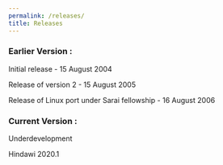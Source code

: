 ```yaml
---
permalink: /releases/
title: Releases
---
```

### Earlier Version :

Initial release - 15 August 2004

Release of version 2 - 15 August 2005

Release of Linux port under Sarai fellowship - 16 August 2006

### Current Version : 
Underdevelopment

 Hindawi 2020.1

[Hindawi 2020.1]: https://github.com/hindawiai/hindawi2020
